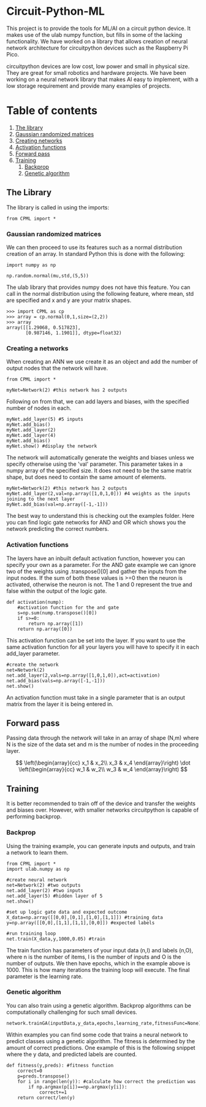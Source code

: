 # Circuit-Python-ML
This project is to provide the tools for ML/AI on a circuit python device. It makes use of the ulab numpy function, but fills in some of the lacking functionality. We have worked on a library that allows creation of neural network architecture for circuitpython devices such as the Raspberry Pi Pico.

circuitpython devices are low cost, low power and small in physical size. They are great for small robotics and hardware projects. We have been working on a neural network library that makes AI easy to implement, with a low storage requirement and provide many examples of projects.

# Table of contents
1. [The library](#lib)
  1. [Gaussian randomized matrices](#Gaussian)
  2. [Creating networks](#Creating)
  3. [Activation functions](#Activation)
  4. [Forward pass](#forward)
2. [Training](#Training)
    1. [Backprop](#Backprop)
    2. [Genetic algorithm](#Genetic)

## The Library <a name="lib"></a>
The library is called in using the imports:

```
from CPML import *
```

### Gaussian randomized matrices <a name="Gaussian"></a>
We can then proceed to use its features such as a normal distribution creation of an array. In standard Python this is done with the following:
```
import numpy as np

np.random.normal(mu,std,(5,5))
```

The ulab library that provides numpy does not have this feature. You can call in the normal distribution using the following feature, where mean, std are specified and x and y are your matrix shapes.

```
>>> import CPML as cp
>>> array = cp.normal(0,1,size=(2,2))
>>> array
array([[1.29068, 0.517823],
       [0.987146, 1.1901]], dtype=float32)
```

### Creating a networks <a name="Creating"></a>
When creating an ANN we use create it as an object and add the number of output nodes that the network will have.

```
from CPML import *

myNet=Network(2) #this network has 2 outputs
```
Following on from that, we can add layers and biases, with the specified number of nodes in each.

```
myNet.add_layer(5) #5 inputs
myNet.add_bias()
myNet.add_layer(2)
myNet.add_layer(4)
myNet.add_bias()
myNet.show() #display the network
```
The network will automatically generate the weights and biases unless we specify otherwise using the 'val' parameter. This parameter takes in a numpy array of the specified size. It does not need to be the same matrix shape, but does need to contain the same amount of elements.

```
myNet=Network(2) #this network has 2 outputs
myNet.add_layer(2,val=np.array([1,0,1,0])) #4 weights as the inputs joining to the next layer
myNet.add_bias(val=np.array([-1,-1]))
```
The best way to understand this is checking out the examples folder. Here you can find logic gate networks for AND and OR which shows you the network predicting the correct numbers.

### Activation functions <a name="Activation"></a>

The layers have an inbuilt default activation function, however you can specify your own as a parameter. For the AND gate example we can ignore two of the weights using .transpose()[0] and gather the inputs from the input nodes. If the sum of both these values is >=0 then the neuron is activated, otherwise the neuron is not. The 1 and 0 represent the true and false within the output of the logic gate.

```
def activation(nump):
    #activation function for the and gate
    s=np.sum(nump.transpose()[0])
    if s>=0:
        return np.array([1])
    return np.array([0])
```
This activation function can be set into the layer. If you want to use the same activation function for all your layers you will have to specify it in each add_layer parameter.
```
#create the network
net=Network(2)
net.add_layer(2,vals=np.array([1,0,1,0]),act=activation)
net.add_bias(vals=np.array([-1,-1]))
net.show()
```
An activation function must take in a single parameter that is an output matrix from the layer it is being entered in.

## Forward pass <a name="forward"></a>
Passing data through the network will take in an array of shape (N,m) where N is the size of the data set and m is the number of nodes in the proceeding layer.

$$
\left(\begin{array}{cc}
x_1 & x_2\\
x_3 & x_4
\end{array}\right)
\dot
\left(\begin{array}{cc}
  w_1 & w_2\\
  w_3 & w_4
\end{array}\right)
$$

## Training <a name="Training"></a>
It is better recommended to train off of the device and transfer the weights and biases over. However, with smaller networks circuitpython is capable of performing backprop.

### Backprop <a name="Backprop"></a>
Using the training example, you can generate inputs and outputs, and train a network to learn them.
```
from CPML import *
import ulab.numpy as np

#create neural network
net=Network(2) #two outputs
net.add_layer(2) #two inputs
net.add_layer(5) #hidden layer of 5
net.show()

#set up logic gate data and expected outcome
X_data=np.array([[0,0],[0,1],[1,0],[1,1]]) #training data
y=np.array([[0,0],[1,1],[1,1],[0,0]]) #expected labels

#run training loop    
net.train(X_data,y,1000,0.05) #train
```

The train function has parameters of your input data (n,I) and labels (n,O), where n is the number of items, I is the number of inputs and O is the number of outputs. We then have epochs, which in the example above is 1000. This is how many iterations the training loop will execute. The final parameter is the learning rate.

### Genetic algorithm <a name="Genetic"></a>
You can also train using a genetic algorithm. Backprop algorithms can be computationally challenging for such small devices.

```
network.trainGA(inputData,y_data,epochs,learning_rate,fitnessFunc=None):
```

Within examples you can find some code that trains a neural network to predict classes using a genetic algorithm. The fitness is determined by the amount of correct predictions. One example of this is the following snippet where the y data, and predicted labels are counted.

```
def fitness(y,preds): #fitness function
    correct=0
    p=preds.transpose()
    for i in range(len(y)): #calculate how correct the prediction was
        if np.argmax(p[i])==np.argmax(y[i]):
            correct+=1
    return correct/len(y)
```
